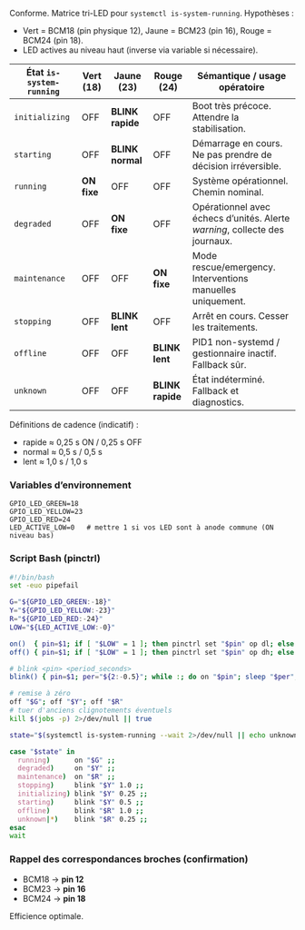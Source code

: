 Conforme. Matrice tri-LED pour `systemctl is-system-running`.
Hypothèses :

* Vert = BCM18 (pin physique 12), Jaune = BCM23 (pin 16), Rouge = BCM24 (pin 18).
* LED actives au niveau haut (inverse via variable si nécessaire).

| État `is-system-running` | Vert (18)   | Jaune (23)       | Rouge (24)       | Sémantique / usage opératoire                                               |
| ------------------------ | ----------- | ---------------- | ---------------- | --------------------------------------------------------------------------- |
| `initializing`           | OFF         | **BLINK rapide** | OFF              | Boot très précoce. Attendre la stabilisation.                               |
| `starting`               | OFF         | **BLINK normal** | OFF              | Démarrage en cours. Ne pas prendre de décision irréversible.                |
| `running`                | **ON fixe** | OFF              | OFF              | Système opérationnel. Chemin nominal.                                       |
| `degraded`               | OFF         | **ON fixe**      | OFF              | Opérationnel avec échecs d’unités. Alerte *warning*, collecte des journaux. |
| `maintenance`            | OFF         | OFF              | **ON fixe**      | Mode rescue/emergency. Interventions manuelles uniquement.                  |
| `stopping`               | OFF         | **BLINK lent**   | OFF              | Arrêt en cours. Cesser les traitements.                                     |
| `offline`                | OFF         | OFF              | **BLINK lent**   | PID1 non-systemd / gestionnaire inactif. Fallback sûr.                      |
| `unknown`                | OFF         | OFF              | **BLINK rapide** | État indéterminé. Fallback et diagnostics.                                  |

Définitions de cadence (indicatif) :

* rapide ≈ 0,25 s ON / 0,25 s OFF
* normal ≈ 0,5 s / 0,5 s
* lent ≈ 1,0 s / 1,0 s

### Variables d’environnement

```
GPIO_LED_GREEN=18
GPIO_LED_YELLOW=23
GPIO_LED_RED=24
LED_ACTIVE_LOW=0   # mettre 1 si vos LED sont à anode commune (ON niveau bas)
```

### Script Bash (pinctrl)

```bash
#!/bin/bash
set -euo pipefail

G="${GPIO_LED_GREEN:-18}"
Y="${GPIO_LED_YELLOW:-23}"
R="${GPIO_LED_RED:-24}"
LOW="${LED_ACTIVE_LOW:-0}"

on()  { pin=$1; if [ "$LOW" = 1 ]; then pinctrl set "$pin" op dl; else pinctrl set "$pin" op dh; fi; }
off() { pin=$1; if [ "$LOW" = 1 ]; then pinctrl set "$pin" op dh; else pinctrl set "$pin" op dl; fi; }

# blink <pin> <period_seconds>
blink() { pin=$1; per="${2:-0.5}"; while :; do on "$pin"; sleep "$per"; off "$pin"; sleep "$per"; done & }

# remise à zéro
off "$G"; off "$Y"; off "$R"
# tuer d'anciens clignotements éventuels
kill $(jobs -p) 2>/dev/null || true

state="$(systemctl is-system-running --wait 2>/dev/null || echo unknown)"

case "$state" in
  running)      on "$G" ;;
  degraded)     on "$Y" ;;
  maintenance)  on "$R" ;;
  stopping)     blink "$Y" 1.0 ;;
  initializing) blink "$Y" 0.25 ;;
  starting)     blink "$Y" 0.5 ;;
  offline)      blink "$R" 1.0 ;;
  unknown|*)    blink "$R" 0.25 ;;
esac
wait
```

### Rappel des correspondances broches (confirmation)

* BCM18 → **pin 12**
* BCM23 → **pin 16**
* BCM24 → **pin 18**

Efficience optimale.

